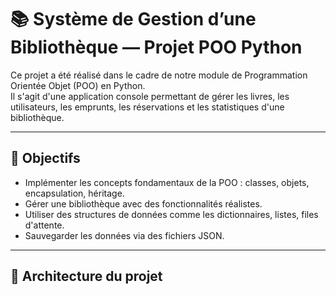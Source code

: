 # 📚 Système de Gestion d’une Bibliothèque — Projet POO Python

Ce projet a été réalisé dans le cadre de notre module de Programmation Orientée Objet (POO) en Python.  
Il s'agit d'une application console permettant de gérer les livres, les utilisateurs, les emprunts, les réservations et les statistiques d'une bibliothèque.

---

## 🚀 Objectifs

- Implémenter les concepts fondamentaux de la POO : classes, objets, encapsulation, héritage.
- Gérer une bibliothèque avec des fonctionnalités réalistes.
- Utiliser des structures de données comme les dictionnaires, listes, files d'attente.
- Sauvegarder les données via des fichiers JSON.

---

## 🧩 Architecture du projet

